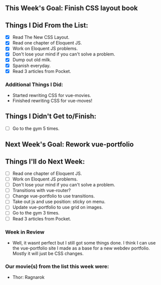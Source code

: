 ## This Week's Goal: Finish CSS layout book

## Things I Did From the List:

- [x] Read The New CSS Layout.
- [x] Read one chapter of Eloquent JS.
- [x] Work on Eloquent JS problems.
- [x] Don't lose your mind if you can't solve a problem.
- [x] Dump out old milk.
- [x] Spanish everyday.
- [x] Read 3 articles from Pocket.

### Additional Things I Did:

- Started rewriting CSS for vue-movies.
- Finished rewriting CSS for vue-moves!

## Things I Didn't Get to/Finish:

- [ ] Go to the gym 5 times.

## Next Week's Goal: Rework vue-portfolio

## Things I'll do Next Week:

- [ ] Read one chapter of Eloquent JS.
- [ ] Work on Eloquent JS problems.
- [ ] Don't lose your mind if you can't solve a problem.
- [ ] Transitions with vue-router?
- [ ] Change vue-portfolio to use transitions.
- [ ] Take out js and use position: sticky on menu.
- [ ] Update vue-portfolio to use grid on images.
- [ ] Go to the gym 3 times.
- [ ] Read 3 articles from Pocket.

### Week in Review

- Well, it wasnt perfect but I still got some things done. I think I can use the vue-portfolio site I made as a base for a new webdev portfolio. Mostly it will just be CSS changes. 

### Our movie(s) from the list this week were:

- Thor: Ragnarok